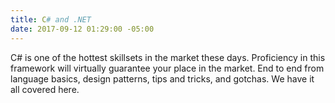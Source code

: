 ```yaml
---
title: C# and .NET
date: 2017-09-12 01:29:00 -05:00
---
```


C# is one of the hottest skillsets in the market these days. Proficiency in this framework will virtually guarantee your place in the market. End to end from language basics, design patterns, tips and tricks, and gotchas. We have it all covered here.
